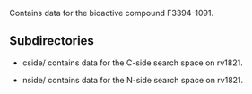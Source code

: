 Contains data for the bioactive compound F3394-1091.

## Subdirectories

- cside/ contains data for the C-side search space on rv1821.

- nside/ contains data for the N-side search space on rv1821.

